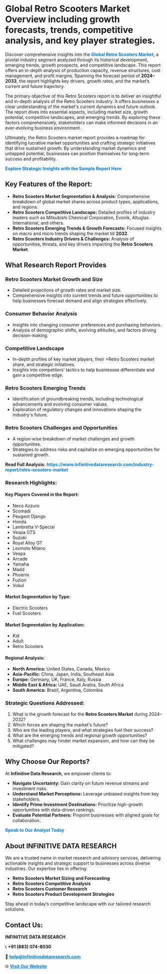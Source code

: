 <h1>Global Retro Scooters Market Overview including growth forecasts, trends, competitive analysis, and key player strategies.</h1>
<p>
Discover comprehensive insights into the 
<a href="https://www.infinitivedataresearch.com/industry-report/retro-scooters-market" rel="dofollow" style="color: #007BFF; text-decoration: none;"><strong>Global Retro Scooters Market</strong></a>, a pivotal industry segment analyzed through its historical development, emerging trends, growth prospects, and competitive landscape. This report offers an in-depth analysis of production capacity, revenue structures, cost management, and profit margins. Spanning the forecast period of <strong>2024–2033</strong>, the report highlights key drivers, growth rates, and the market’s current and future trajectory.
</p>
<p>
The primary objective of this Retro Scooters report is to deliver an insightful and in-depth analysis of the Retro Scooters industry. It offers businesses a clear understanding of the market's current dynamics and future outlook. The report dives into essential aspects, including market size, growth potential, competitive landscapes, and emerging trends. By exploring these factors comprehensively, stakeholders can make informed decisions in an ever-evolving business environment.
</p>
<p>
Ultimately, the Retro Scooters market report provides a roadmap for identifying lucrative market opportunities and crafting strategic initiatives that drive sustained growth. By understanding market dynamics and untapped potential, businesses can position themselves for long-term success and profitability.
</p>
<p>
<a href="https://www.infinitivedataresearch.com/request-sample/reportId=101973" style="color: #007BFF; text-decoration: none;"><strong>Explore Strategic Insights with the Sample Report Here</strong></a>
</p>

<h2>Key Features of the Report:</h2>
<ul>
<li><strong>Retro Scooters Market Segmentation & Analysis:</strong> Comprehensive breakdown of global market shares across product types, applications, and regions.</li>
<li><strong>Retro Scooters Competitive Landscape:</strong> Detailed profiles of industry leaders such as Mitsubishi Chemical Corporation, Evonik, Altuglas International, and others.</li>
<li><strong>Retro Scooters Emerging Trends & Growth Forecasts:</strong> Focused insights on macro and micro trends shaping the market till <strong>2032</strong>.</li>
<li><strong>Retro Scooters Industry Drivers & Challenges:</strong> Analysis of opportunities, threats, and key drivers impacting the <strong>Retro Scooters Market</strong>.</li>
</ul>

<h2>What Research Report Provides</h2>
<h3>Retro Scooters Market Growth and Size</h3>
<ul>
<li>Detailed projections of growth rates and market size.</li>
<li>Comprehensive insights into current trends and future opportunities to help businesses forecast demand and align strategies effectively.</li>
</ul>

<h3>Consumer Behavior Analysis</h3>
<ul>
<li>Insights into changing consumer preferences and purchasing behaviors.</li>
<li>Analysis of demographic shifts, evolving attitudes, and factors driving decision-making.</li>
</ul>

<h3>Competitive Landscape</h3>
<ul>
<li>In-depth profiles of key market players, their >Retro Scooters market share, and strategic initiatives.</li>
<li>Insights into competitors' tactics to help businesses differentiate and gain a competitive edge.</li>
</ul>

<h3>Retro Scooters Emerging Trends</h3>
<ul>
<li>Identification of groundbreaking trends, including technological advancements and evolving consumer values.</li>
<li>Exploration of regulatory changes and innovations shaping the industry's future.</li>
</ul>

<h3>Retro Scooters Challenges and Opportunities</h3>
<ul>
<li>A region-wise breakdown of market challenges and growth opportunities.</li>
<li>Strategies to address risks and capitalize on emerging opportunities for sustained growth.</li>
</ul>
<p><strong>Read Full Analysis:</strong> <a href="https://www.infinitivedataresearch.com/industry-report/retro-scooters-market" rel="dofollow" style="color: #007BFF; text-decoration: none;"><strong>https://www.infinitivedataresearch.com/industry-report/retro-scooters-market</strong></a></p>
<h3>Research Highlights:</h3>
<h4>Key Players Covered in the Report:</h4>
<ul><li>Neco Azzuro</li><li>Scomadi</li><li>Peugeot Django</li><li>Honda</li><li>Lambretta V-Special</li><li>Vespa GTS</li><li>Suzuki</li><li>Royal Alloy GT</li><li>Lexmoto Milano</li><li>Vespa</li><li>Arcade</li><li>Yamaha</li><li>Madd</li><li>Phoenix</li><li>Fuzion</li><li>Vokul</li></ul>
<h4>Market Segmentation by Type:</h4>
<ul><li>Electric Scooters</li><li>Fuel Scooters</li></ul>
<h4>Market Segmentation by Application:</h4>
<ul><li>Kid</li><li>Adult</li><li>Retro Scooters</li></ul>

<h4>Regional Analysis:</h4>
<ul>
<li><strong>North America:</strong> United States, Canada, Mexico</li>
<li><strong>Asia-Pacific:</strong> China, Japan, India, Southeast Asia</li>
<li><strong>Europe:</strong> Germany, UK, France, Italy, Russia</li>
<li><strong>Middle East & Africa:</strong> UAE, Saudi Arabia, South Africa</li>
<li><strong>South America:</strong> Brazil, Argentina, Colombia</li>
</ul>

<h3>Strategic Questions Addressed:</h3>
<ol>
<li>What is the growth forecast for the <strong>Retro Scooters Market</strong> during 2024–2032?</li>
<li>Which forces are shaping the market's future?</li>
<li>Who are the leading players, and what strategies fuel their success?</li>
<li>What are the emerging trends and regional growth opportunities?</li>
<li>What challenges may hinder market expansion, and how can they be mitigated?</li>
</ol>

<h2>Why Choose Our Reports?</h2>
<p>At <strong>Infinitive Data Research</strong>, we empower clients to:</p>
<ul>
<li><strong>Navigate Uncertainty:</strong> Gain clarity on future revenue streams and investment risks.</li>
<li><strong>Understand Market Perceptions:</strong> Leverage unbiased insights from key stakeholders.</li>
<li><strong>Identify Prime Investment Destinations:</strong> Prioritize high-growth opportunities with data-driven rankings.</li>
<li><strong>Evaluate Potential Partners:</strong> Pinpoint businesses with aligned goals for collaboration.</li>
</ul>
<p><a href="https://www.infinitivedataresearch.com/industry-report/retro-scooters-market" rel="dofollow" style="color: #007BFF; text-decoration: none;"><strong>Speak to Our Analyst Today</strong></a></p>

<h2>About INFINITIVE DATA RESEARCH</h2>
<p>We are a trusted name in market research and advisory services, delivering actionable insights and strategic support to businesses across diverse industries. Our expertise lies in offering:</p>
<ul>
<li><strong>Retro Scooters Market Sizing and Forecasting</strong></li>
<li><strong>Retro Scooters Competitive Analysis</strong></li>
<li><strong>Retro Scooters Customer Research</strong></li>
<li><strong>Retro Scooters Product Development Strategies</strong></li>
</ul>
<p>Stay ahead in today’s competitive landscape with our tailored research solutions.</p>

<h2>Contact Us:</h2>
<p><strong>INFINITIVE DATA RESEARCH</strong></p>
<p>📞 <strong>+91 (883) 074-8030</strong></p>
<p>📧 <strong><a href="mailto:help@infinitivedataresearch.com" style="color: #007BFF;">help@infinitivedataresearch.com</a></strong></p>
<p>🌐 <strong><a href="https://www.infinitivedataresearch.com" rel="dofollow" style="color: #007BFF;">Visit Our Website</a></strong></p>